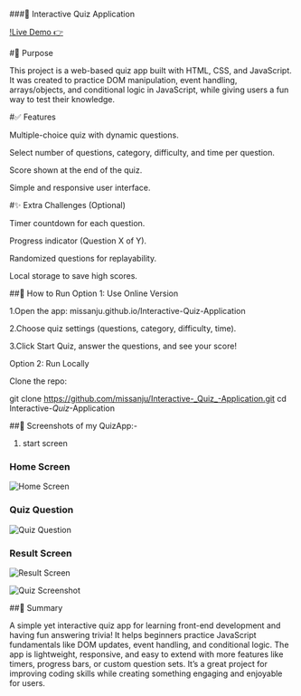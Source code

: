 ###🎯 Interactive Quiz Application

[!Live Demo 👉](missanju.github.io/Interactive-Quiz-Application)

#📌 Purpose

This project is a web-based quiz app built with HTML, CSS, and JavaScript.
It was created to practice DOM manipulation, event handling, arrays/objects, and conditional logic in JavaScript, while giving users a fun way to test their knowledge.


#✅ Features

Multiple-choice quiz with dynamic questions.

Select number of questions, category, difficulty, and time per question.

Score shown at the end of the quiz.

Simple and responsive user interface.


#✨ Extra Challenges (Optional)

Timer countdown for each question.

Progress indicator (Question X of Y).

Randomized questions for replayability.

Local storage to save high scores.



##🚀 How to Run
Option 1: Use Online Version

1.Open the app: missanju.github.io/Interactive-Quiz-Application

2.Choose quiz settings (questions, category, difficulty, time).

3.Click Start Quiz, answer the questions, and see your score!

Option 2: Run Locally

Clone the repo:

git clone https://github.com/missanju/Interactive-_Quiz_-Application.git
cd Interactive-_Quiz_-Application

 ##📸 Screenshots  of my QuizApp:-
1. start screen
### Home Screen  
![Home Screen](images/home.png)  

### Quiz Question  
![Quiz Question](images/question.png)  

### Result Screen  
![Result Screen](images/result.png)  

![Quiz Screenshot](https://raw.githubusercontent.com/missanju/Interactive-_Quiz_-Application/main/images/home.png)





##📝 Summary

A simple yet interactive quiz app for learning front-end development and having fun answering trivia!
It helps beginners practice JavaScript fundamentals like DOM updates, event handling, and conditional logic.
The app is lightweight, responsive, and easy to extend with more features like timers, progress bars, or custom question sets.
It’s a great project for improving coding skills while creating something engaging and enjoyable for users.

